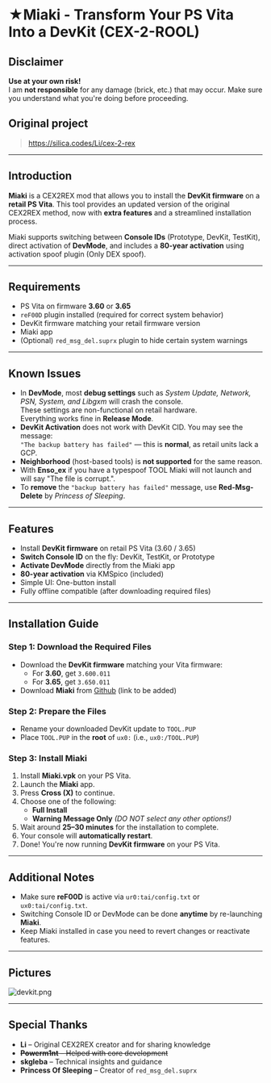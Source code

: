 # ★Miaki - Transform Your PS Vita Into a DevKit (CEX-2-ROOL)

## Disclaimer

**Use at your own risk!**  
I am **not responsible** for any damage (brick, etc.) that may occur. Make sure you understand what you're doing before proceeding.

## Original project
> https://silica.codes/Li/cex-2-rex

---

## Introduction

**Miaki** is a CEX2REX mod that allows you to install the **DevKit firmware** on a **retail PS Vita**. This tool provides an updated version of the original CEX2REX method, now with **extra features** and a streamlined installation process.

Miaki supports switching between **Console IDs** (Prototype, DevKit, TestKit), direct activation of **DevMode**, and includes a **80-year activation** using activation spoof plugin (Only DEX spoof).

---

## Requirements

- PS Vita on firmware **3.60** or **3.65**
- `reF00D` plugin installed (required for correct system behavior)
- DevKit firmware matching your retail firmware version
- Miaki app
- (Optional) `red_msg_del.suprx` plugin to hide certain system warnings

---

## Known Issues

- In **DevMode**, most **debug settings** such as *System Update, Network, PSN, System, and Libgxm* will crash the console.  
  These settings are non-functional on retail hardware.  
  Everything works fine in **Release Mode**.
- **DevKit Activation** does not work with DevKit CID. You may see the message:  
  `"The backup battery has failed"` — this is **normal**, as retail units lack a GCP.
- **Neighborhood** (host-based tools) is **not supported** for the same reason.
- With **Enso_ex** if you have a typespoof TOOL Miaki will not launch and will say "The file is corrupt.".
- To **remove** the `"backup battery has failed"` message, use **Red-Msg-Delete** by *Princess of Sleeping*.

---

## Features

- Install **DevKit firmware** on retail PS Vita (3.60 / 3.65)
- **Switch Console ID** on the fly: DevKit, TestKit, or Prototype
- **Activate DevMode** directly from the Miaki app
- **80-year activation** via KMSpico (included)
- Simple UI: One-button install
- Fully offline compatible (after downloading required files)

---

## Installation Guide

### Step 1: Download the Required Files

- Download the **DevKit firmware** matching your Vita firmware:
  - For **3.60**, get `3.600.011`
  - For **3.65**, get `3.650.011`
- Download **Miaki** from [Github](#) (link to be added)

### Step 2: Prepare the Files

- Rename your downloaded DevKit update to `TOOL.PUP`
- Place `TOOL.PUP` in the **root** of `ux0:` (i.e., `ux0:/TOOL.PUP`)

### Step 3: Install Miaki

1. Install **Miaki.vpk** on your PS Vita.
2. Launch the **Miaki** app.
3. Press **Cross (X)** to continue.
4. Choose one of the following:
   - **Full Install**
   - **Warning Message Only** *(DO NOT select any other options!)*
5. Wait around **25–30 minutes** for the installation to complete.
6. Your console will **automatically restart**.
7. Done! You're now running **DevKit firmware** on your PS Vita.

---

## Additional Notes

- Make sure **reF00D** is active via `ur0:tai/config.txt` or `ux0:tai/config.txt`.
- Switching Console ID or DevMode can be done **anytime** by re-launching **Miaki**.
- Keep Miaki installed in case you need to revert changes or reactivate features.

---

## Pictures 

![devkit.png](https://github.com/cem-3000ve1/Assets/blob/main/2025-04-20-074408.png)

---


## Special Thanks

- **Li** – Original CEX2REX creator and for sharing knowledge
- <del>**Powerm1nt** – Helped with core development</del> 
- **skgleba** – Technical insights and guidance
- **Princess Of Sleeping** – Creator of `red_msg_del.suprx`

